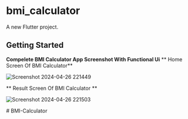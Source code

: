 # bmi_calculator
A new Flutter project.

## Getting Started
**Compelete BMI Calculator App Screenshot With Functional Ui**
** Home Screen Of BMI Calculator** 


![Screenshot 2024-04-26 221449](https://github.com/Gul-Is-Here/BMI-Calculator/assets/98545209/8ada4aa2-e420-48f2-8dbd-a94c29de0f5e)

** Result Screen Of BMI Calculator **


![Screenshot 2024-04-26 221503](https://github.com/Gul-Is-Here/BMI-Calculator/assets/98545209/d7f66ae9-4124-4222-be48-3cdfe0ac9492)


#   B M I - C a l c u l a t o r 
 
 
